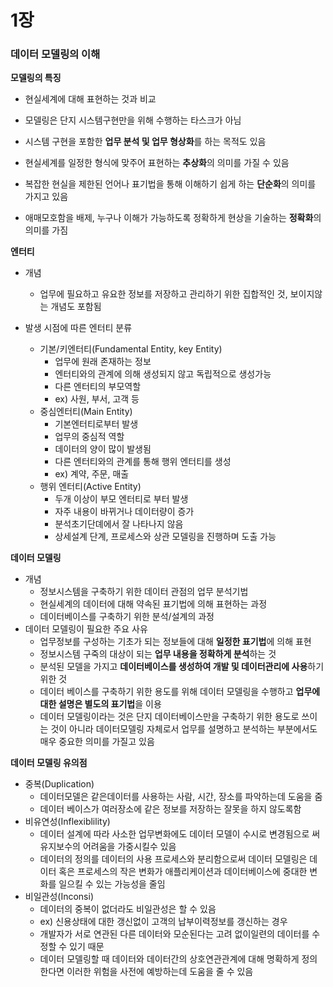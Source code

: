 # 1장 

### 데이터 모델링의 이해

**모델링의 특징**

- 현실세계에 대해 표현하는 것과 비교

- 모델링은 단지 시스템구현만을 위해 수행하는 타스크가 아님

- 시스템 구현을 포함한 **업무 분석 및 업무 형상화**를 하는 목적도 있음

- 현실세계를 일정한 형식에 맞주어 표현하는 **추상화**의 의미를 가질 수 있음

- 복잡한 현실을 제한된 언어나 표기법을 통해 이해하기 쉽게 하는 **단순화**의 의미를 가지고 있음

- 애매모호함을 배제, 누구나 이해가 가능하도록 정확하게 현상을 기술하는 **정확화**의 의미를 가짐



**엔터티**

- 개념
  - 업무에 필요하고 유요한 정보를 저장하고 관리하기 위한 집합적인 것, 보이지않는 개념도 포함됨

- 발생 시점에 따른 엔터티 분류
  - 기본/키엔터티(Fundamental Entity, key Entity)
    - 업무에 원래 존재하는 정보
    - 엔터티와의 관계에 의해 생성되지 않고 독립적으로 생성가능
    - 다른 엔터티의 부모역할
    - ex) 사원, 부서, 고객 등
  - 중심엔터티(Main Entity)
    - 기본엔터티로부터 발생
    - 업무의 중심적 역할
    - 데이터의 양이 많이 발생됨
    - 다른 엔터티와의 관계를 통해 행위 엔터티를 생성
    - ex) 계약, 주문, 매출
  - 행위 엔터티(Active Entity)
    - 두개 이상이 부모 엔터티로 부터 발생
    - 자주 내용이 바뀌거나 데이터량이 증가
    - 분석초기단뎨에서 잘 나타나지 않음
    - 상세설계 단계, 프로세스와 상관 모델링을 진행하며 도출 가능

**데이터 모델링**

- 개념
  - 정보시스템을 구축하기 위한 데이터 관점의 업무 분석기법
  - 현실세계의 데이터에 대해 약속된 표기법에 의해 표현하는 과정
  - 데이터베이스를 구축하기 위한 분석/설계의 과정
- 데이터 모델링이 필요한 주요 사유
  - 업무정보를 구성하는 기초가 되는 정보들에 대해 **일정한 표기법**에 의해 표현
  - 정보시스템 구죽의 대상이 되는 **업무 내용을 정확하게 분석**하는 것
  - 분석된 모델을 가지고 **데이터베이스를 생성하여 개발 및 데이터관리에 사용**하기 위한 것
  - 데이터 베이스를 구축하기 위한 용도를 위해 데이터 모델링을 수행하고 **업무에 대한 설명은 별도의 표기법**을 이용
  - 데이터 모델링이라는 것은 단지 데이터베이스만을 구축하기 위한 용도로 쓰이는 것이 아니라 데이터모델링 자체로서 업무를 설명하고 분석하는 부분에서도 매우 중요한 의미를 가질고 있음

**데이터 모델링 유의점**

- 중복(Duplication)
  - 데이터모델은 같은데이터를 사용하는 사람, 시간, 장소를 파악하는데 도움을 줌
  - 데이터 베이스가 여러장소에 같은 정보를 저장하는 잘못을 하지 않도록함
- 비유연성(Inflexiblility)
  - 데이터 설계에 따라 사소한 업무변화에도 데이터 모델이 수시로 변경됨으로 써 유지보수의 어려움을 가중시킬수 있음
  - 데이터의 정의를 데이터의 사용 프로세스와 분리함으로써 데이터 모델링은 데이터 혹은 프로세스의 작은 변화가 애플리케이션과 데이터베이스에 중대한 변화를 일으킬 수 있는 가능성을 줄임
- 비일관성(Inconsi)
  - 데이터의 중복이 없더라도 비일관성은 할 수 있음
  - ex) 신용상태에 대한 갱신없이 고객의 납부이력정보를 갱신하는 경우
  - 개발자가 서로 연관된 다른 데이터와 모순된다는 고려 없이일련의 데이터를 수정할 수 있기 때문
  - 데이터 모델링할 때 데이터와 데이터간의 상호연관관계에 대해 명확하게 정의한다면 이러한 위험을 사전에 예방하는데 도움을 줄 수 있음
